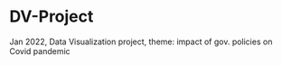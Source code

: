 # DV-Project
Jan 2022, Data Visualization project, theme: impact of gov. policies on Covid pandemic
